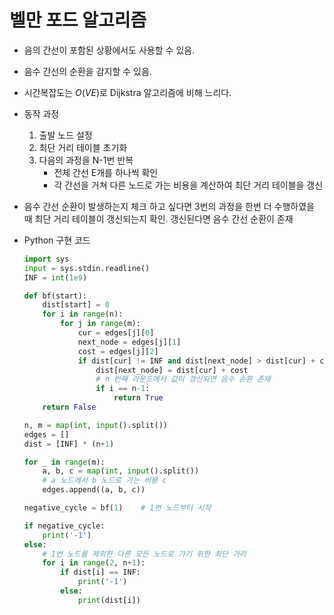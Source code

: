 # 벨만 포드 알고리즘

- 음의 간선이 포함된 상황에서도 사용할 수 있음.
- 음수 간선의 순환을 감지할 수 있음.
- 시간복잡도는 $O(VE)$로 Dijkstra 알고리즘에 비해 느리다.
- 동작 과정
    1. 출발 노드 설정
    2. 최단 거리 테이블 초기화
    3. 다음의 과정을 N-1번 반복
        - 전체 간선 E개를 하나씩 확인
        - 각 간선을 거쳐 다른 노드로 가는 비용을 계산하여 최단 거리 테이블을 갱신
- 음수 간선 순환이 발생하는지 체크 하고 싶다면 3번의 과정을 한번 더 수행하였을 때 최단 거리 테이블이 갱신되는지 확인. 갱신된다면 음수 간선 순환이 존재
- Python 구현 코드
  
    ```python
    import sys
    input = sys.stdin.readline()
    INF = int(1e9)
    
    def bf(start):
    	dist[start] = 0
    	for i in range(n):
    		for j in range(m):
    			cur = edges[j][0]
    			next_node = edges[j][1]
    			cost = edges[j][2]
    			if dist[cur] != INF and dist[next_node] > dist[cur] + cost:
    				dist[next_node] = dist[cur] + cost
    				# n 번째 라운드에서 값이 갱신되면 음수 순환 존재
    				if i == n-1:
    					return True
    	return False
    
    n, m = map(int, input().split())
    edges = []
    dist = [INF] * (n+1)
    
    for _ in range(m):
    	a, b, c = map(int, input().split())
    	# a 노드에서 b 노드로 가는 비용 c
    	edges.append((a, b, c))
    
    negative_cycle = bf(1)    # 1번 노드부터 시작
    
    if negative_cycle:
    	print('-1')
    else:
    	# 1번 노드를 제외한 다른 모든 노드로 가기 위한 최단 거리
    	for i in range(2, n+1):
    		if dist[i] == INF:
    			print('-1')
    		else:
    			print(dist[i])
    ```
